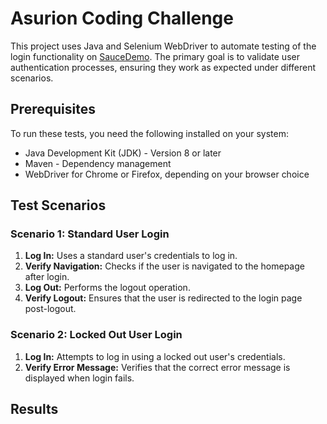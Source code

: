 # Asurion Coding Challenge
This project uses Java and Selenium WebDriver to automate testing of the login functionality on [SauceDemo](https://www.saucedemo.com/). The primary goal is to validate user authentication processes, ensuring they work as expected under different scenarios.

## Prerequisites

To run these tests, you need the following installed on your system:
- Java Development Kit (JDK) - Version 8 or later
- Maven - Dependency management
- WebDriver for Chrome or Firefox, depending on your browser choice

## Test Scenarios

### Scenario 1: Standard User Login

1. **Log In:** Uses a standard user's credentials to log in.
2. **Verify Navigation:** Checks if the user is navigated to the homepage after login.
3. **Log Out:** Performs the logout operation.
4. **Verify Logout:** Ensures that the user is redirected to the login page post-logout.

### Scenario 2: Locked Out User Login

1. **Log In:** Attempts to log in using a locked out user's credentials.
2. **Verify Error Message:** Verifies that the correct error message is displayed when login fails.

## Results
